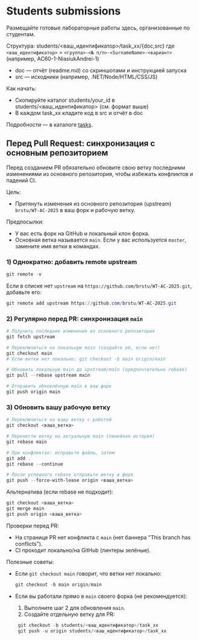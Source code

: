 # Students submissions

Размещайте готовые лабораторные работы здесь, организованные по студентам.

Структура:
students/<ваш_идентификатор>/task_xx/{doc,src}
где `<ваш_идентификатор>` = `<группа>-<№ п/п>-<SurnameName>-<вариант>`
(например, AC60-1-NiasiukAndrei-1)  
  - doc — отчёт (readme.md) со скриншотами и инструкцией запуска
  - src — исходники (например, .NET/Node/HTML/CSS/JS)

Как начать:
- Скопируйте каталог students/your_id в students/<ваш_идентификатор> (см. формат выше)
- В каждом task_xx кладите код в src и отчёт в doc

Подробности — в каталоге [tasks](./../tasks/).

## Перед Pull Request: синхронизация с основным репозиторием

Перед созданием PR обязательно обновите свою ветку последними изменениями из основного репозитория, чтобы избежать конфликтов и падений CI.

Цель:
- Притянуть изменения из основного репозитория (upstream) `brstu/WT-AC-2025` в ваш форк и рабочую ветку.

Предпосылки:
- У вас есть форк на GitHub и локальный клон форка.
- Основная ветка называется `main`. Если у вас используется `master`, замените имя ветки в командах.

### 1) Однократно: добавить remote upstream

```powershell
git remote -v
```

Если в списке нет `upstream` на `https://github.com/brstu/WT-AC-2025.git`, добавьте его:

```powershell
git remote add upstream https://github.com/brstu/WT-AC-2025.git
```

### 2) Регулярно перед PR: синхронизация `main`

```powershell
# Получить последние изменения из основного репозитория
git fetch upstream

# Переключиться на локальную main (создайте её, если нет)
git checkout main
# Если ветки нет локально: git checkout -b main origin/main

# Обновить локальную main до upstream/main (предпочтительно rebase)
git pull --rebase upstream main

# Отправить обновлённую main в ваш форк
git push origin main
```

### 3) Обновить вашу рабочую ветку

```powershell
# Переключиться на вашу ветку с работой
git checkout <ваша_ветка>

# Перенести ветку на актуальную main (линейная история)
git rebase main

# При конфликтах: исправьте файлы, затем
git add .
git rebase --continue

# После успешного rebase отправьте ветку в форк
git push --force-with-lease origin <ваша_ветка>
```

Альтернатива (если rebase не подходит):

```powershell
git checkout <ваша_ветка>
git merge main
git push origin <ваша_ветка>
```

Проверки перед PR:
- На странице PR нет конфликта с `main` (нет баннера "This branch has conflicts").
- CI проходит локально/на GitHub (линтеры зелёные).

Полезные советы:
- Если `git checkout main` говорит, что ветки нет локально:

  ```powershell
  git checkout -b main origin/main
  ```

- Если вы работали прямо в `main` своего форка (не рекомендуется):
  1) Выполните шаг 2 для обновления `main`.
  2) Создайте отдельную ветку для PR:

    ```powershell
     git checkout -b students/<ваш_идентификатор>/task_xx
     git push -u origin students/<ваш_идентификатор>/task_xx
     ```
